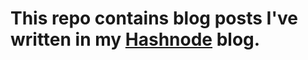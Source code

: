 # This repo contains blog posts I've written in my [Hashnode](https://gokacinlar.hashnode.dev/) blog.
